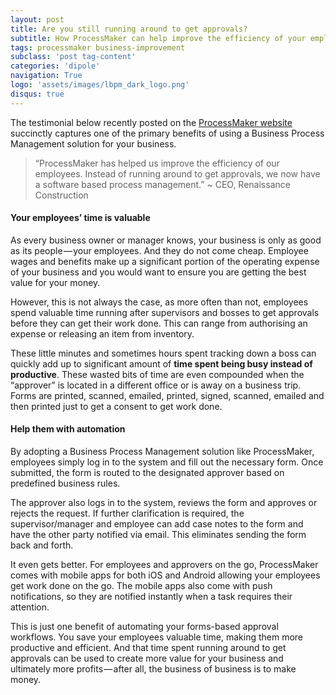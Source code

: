 ```yaml
---
layout: post
title: Are you still running around to get approvals?
subtitle: How ProcessMaker can help improve the efficiency of your employees
tags: processmaker business-improvement
subclass: 'post tag-content'
categories: 'dipole'
navigation: True
logo: 'assets/images/lbpm_dark_logo.png'
disqus: true
---
```


The testimonial below recently posted on the [ProcessMaker website](http://www.processmaker.com/) succinctly captures one of the primary benefits of using a Business Process Management solution for your business.

> “ProcessMaker has helped us improve the efficiency of our employees. Instead of running around to get approvals, we now have a software based process management.” ~ CEO, Renaissance Construction

#### Your employees’ time is valuable

As every business owner or manager knows, your business is only as good as its people — your employees. And they do not come cheap. Employee wages and benefits make up a significant portion of the operating expense of your business and you would want to ensure you are getting the best value for your money.

However, this is not always the case, as more often than not, employees spend valuable time running after supervisors and bosses to get approvals before they can get their work done. This can range from authorising an expense or releasing an item from inventory.

These little minutes and sometimes hours spent tracking down a boss can quickly add up to significant amount of **time spent being busy instead of productive**. These wasted bits of time are even compounded when the “approver” is located in a different office or is away on a business trip. Forms are printed, scanned, emailed, printed, signed, scanned, emailed and then printed just to get a consent to get work done.

#### Help them with automation

By adopting a Business Process Management solution like ProcessMaker, employees simply log in to the system and fill out the necessary form. Once submitted, the form is routed to the designated approver based on predefined business rules.

The approver also logs in to the system, reviews the form and approves or rejects the request. If further clarification is required, the supervisor/manager and employee can add case notes to the form and have the other party notified via email. This eliminates sending the form back and forth.

It even gets better. For employees and approvers on the go, ProcessMaker comes with mobile apps for both iOS and Android allowing your employees get work done on the go. The mobile apps also come with push notifications, so they are notified instantly when a task requires their attention.

This is just one benefit of automating your forms-based approval workflows. You save your employees valuable time, making them more productive and efficient. And that time spent running around to get approvals can be used to create more value for your business and ultimately more profits — after all, the business of business is to make money.
